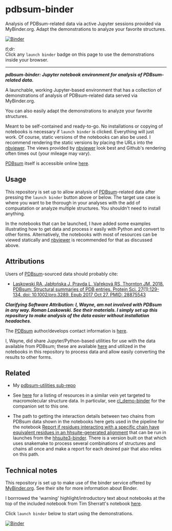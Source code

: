 # pdbsum-binder
Analysis of PDBsum-related data via active Jupyter sessions provided via MyBinder.org. Adapt the demonstrations to analyze your favorite structures.

[![Binder](https://mybinder.org/badge_logo.svg)](https://mybinder.org/v2/gh/fomightez/pdbsum-binder/main?filepath=index.ipynb)


*tl;dr:*  
Click any `launch binder` badge on this page to use the demonstrations inside your browser.

------


***pdbsum-binder:  Jupyter notebook environment for analysis of PDBsum-related data.***

A launchable, working Jupyter-based environment that has a collection of demonstrations of analysis of PDBsum-related data served via MyBinder.org.

You can also easily adapt the demonstrations to analyze your favorite structures.

Meant to be self-contained and ready-to-go. No installations or copying of notebooks is necessary if `launch binder` is clicked. Everything will just work. Of course, static versions of the notebooks can also be used. I recommend rendering the static versions by placing the URLs into the [nbviewer](https://nbviewer.jupyter.org/). The views provided by [nbviewer](https://nbviewer.jupyter.org/) look best and Github's rendering often times out (your mileage may vary).

[PDBsum](http://www.ebi.ac.uk/thornton-srv/databases/cgi-bin/pdbsum/GetPage.pl?pdbcode=index.html) itself is accessible online [here](http://www.ebi.ac.uk/thornton-srv/databases/cgi-bin/pdbsum/GetPage.pl?pdbcode=index.html).

Usage
-----

This repository is set up to allow analysis of [PDBsum](http://www.ebi.ac.uk/thornton-srv/databases/cgi-bin/pdbsum/GetPage.pl?pdbcode=index.html)-related data after pressing the `launch binder` button above or below. The target use case is where you want to be thorough in your analyses with the add of compuatation or analyze multiple structures. You shouldn't need to install anything.

In the notebooks that can be launched, I have added some examples illustrating how to get data and process ir easily with Python and convert to other forms. Alternatively, the notebooks with most of resources can be viewed statically and [nbviewer](https://nbviewer.jupyter.org/) is recommended for that as discussed above.

## Attributions

Users of [PDBsum](http://www.ebi.ac.uk/thornton-srv/databases/cgi-bin/pdbsum/GetPage.pl?pdbcode=index.html)-sourced data should probably cite:

- [Laskowski RA, Jabłońska J, Pravda L, Vařeková RS, Thornton JM. 2018. PDBsum: Structural summaries of PDB entries. Protein Sci. 27(1):129-134. doi: 10.1002/pro.3289. Epub 2017 Oct 27. PMID: 28875543](https://pubmed.ncbi.nlm.nih.gov/28875543/)

***Clarifying Software Attribution: I, Wayne, am not involved with PDBsum in any way. Roman Laskowski. See their materials. I simply set up this repository to make analysis of the data easier without installation headaches.***

The [PDBsum](http://www.ebi.ac.uk/thornton-srv/databases/cgi-bin/pdbsum/GetPage.pl?pdbcode=index.html) author/develops contact information is [here](http://www.ebi.ac.uk/thornton-srv/databases/cgi-bin/pdbsum/GetPage.pl?doc=TRUE&template=contactus.html&pdbcode=n/a).

I, Wayne, did share Jupyter/Python-based utilities for use with the data available from PDBsum; these are available [here](https://github.com/fomightez/structurework/tree/master/pdbsum-utilities) and utilized in the notebooks in this repository to process data and allow easily converting the results to other forms.



## Related

- My [pdbsum-utilities sub-repo](https://github.com/fomightez/structurework/tree/master/pdbsum-utilities)

- See [here](https://github.com/fomightez/structurework#related-binderized-utilities) for a listing of resources in a similar vein yet targeted to macromolecular structure data. In particular, see [cl_demo-binder](https://github.com/fomightez/cl_demo-binder) for the companion set to this one.

- The path to getting the interaction details between two chains from PDBsum data shown in the notebooks here gets used in the pipeline for the notebook [Report if residues interacting with a specific chain have equivalent residues in an hhsuite-generated alignment](https://nbviewer.jupyter.org/github/fomightez/hhsuite3-binder/blob/main/notebooks/Report%20if%20residues%20interacting%20with%20a%20specific%20chain%20have%20equivalent%20residues%20in%20an%20hhsuite-generated%20alignment.ipynb) that can be run in launches from the [hhsuite3-binder](https://github.com/fomightez/hhsuite3-binder). There is a version built on that which uses snakemake to process several combinations of structures and chains all once and make a report for each desired pair that also relies on this path.

## Technical notes

This repository is set up to make use of the binder service offered by [MyBinder.org](https://mybinder.org/). See their site for more information about Binder.

I borrrowed the 'warning' highlight/introductory text about notebooks at the top of the included notebook from Tim Sherratt's notebook [here](https://github.com/GLAM-Workbench/te-papa-api/blob/master/Exploring-the-Te-Papa-collection-API.ipynb).

Click `launch binder` below to start using the demonstrations.

[![Binder](https://mybinder.org/badge_logo.svg)](https://mybinder.org/v2/gh/fomightez/pdbsum-binder/main?filepath=index.ipynb)
